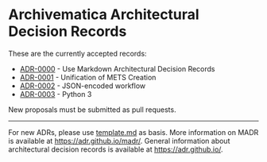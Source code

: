 # Archivematica Architectural Decision Records

These are the currently accepted records:

<!-- markdownlint-disable MD013 -->
<!-- adrlog -->

- [ADR-0000](0000-use-markdown-architectural-decision-records.md) - Use Markdown Architectural Decision Records
- [ADR-0001](0001-unification-of-mets-creation.md) - Unification of METS Creation
- [ADR-0002](0002-json-encoded-workflow.md) - JSON-encoded workflow
- [ADR-0003](0003-python3.md) - Python 3

<!-- adrlogstop -->
<!-- markdownlint-enable MD013 -->

New proposals must be submitted as pull requests.

---

For new ADRs, please use [template.md](template.md) as basis.
More information on MADR is available at <https://adr.github.io/madr/>.
General information about architectural decision records is available at <https://adr.github.io/>.
